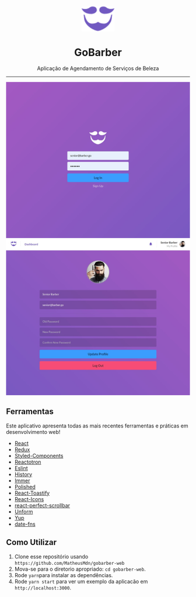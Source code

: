 <h1 align="center">
<br>
  <img src="src/assets/logo_purple.svg" alt="GoBarber" width="90">
<br>
<br>
GoBarber
</h1>

<p align="center">Aplicação de Agendamento de Serviços de Beleza</p>

<hr />

![SignIn](https://github.com/MatheusMdn/gobarber-web/blob/master/src/assets/signIn.jpeg)
<br>
![Profile](https://github.com/MatheusMdn/gobarber-web/blob/master/src/assets/profile.jpeg)

## Ferramentas

Este aplicativo apresenta todas as mais recentes ferramentas e práticas em desenvolvimento web!

-  [React](https://pt-br.reactjs.org/)
-  [Redux](https://redux.js.org/)
-  [Styled-Components](https://styled-components.com/)
-  [Reactotron](https://infinite.red/reactotron)
-  [Eslint](https://eslint.org/)
-  [History](https://www.npmjs.com/package/history)
-  [Immer](https://github.com/immerjs/immer)
-  [Polished](https://polished.js.org/)
-  [React-Toastify](https://fkhadra.github.io/react-toastify/)
-  [React-Icons](http://react-icons.github.io/react-icons/)
-  [react-perfect-scrollbar](https://github.com/OpusCapita/react-perfect-scrollbar)
-  [Unform](https://github.com/Rocketseat/unform)
-  [Yup](https://www.npmjs.com/package/yup)
-  [date-fns](https://date-fns.org/)

## Como Utilizar


1. Clone esse repositório usando `https://github.com/MatheusMdn/gobarber-web`
2. Mova-se para o diretorio apropriado: `cd gobarber-web`.<br />
3. Rode `yarn`para instalar as dependências.<br />
4. Rode `yarn start` para ver um exemplo da aplicacão em `http://localhost:3000`.


